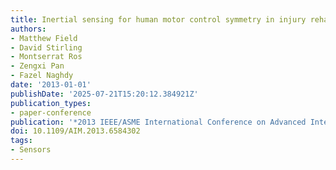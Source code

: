 ```yaml
---
title: Inertial sensing for human motor control symmetry in injury rehabilitation
authors:
- Matthew Field
- David Stirling
- Montserrat Ros
- Zengxi Pan
- Fazel Naghdy
date: '2013-01-01'
publishDate: '2025-07-21T15:20:12.384921Z'
publication_types:
- paper-conference
publication: '*2013 IEEE/ASME International Conference on Advanced Intelligent Mechatronics*'
doi: 10.1109/AIM.2013.6584302
tags:
- Sensors
---
```

